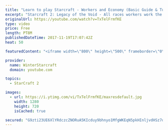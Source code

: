 ```yaml
---
title: "Learn to play Starcraft - Workers and Economy (Basic Guide & Tutorial)"
excerpt: "Starcraft 2: Legacy of the Void - All races workers work the same (mule notwithstanding!)  Wiki on mining: http://wiki.teamliquid.net/starcraft2/Mining_Minerals"
originalUrl: https://youtube.com/watch?v=TxTelFrmfKE
type: video
price: Free
length: PT8M
publishedDateTime: 2017-11-19T17:07:42Z
heat: 50

featuredContent: "<iframe width=\"800\" height=\"500\" frameborder=\"0\" src=\"https://www.youtube.com/embed/TxTelFrmfKE\" allow=\"accelerometer; autoplay; encrypted-media; gyroscope; picture-in-picture\" allowfullscreen></iframe>"

provider:
  name: WinterStarcraft
  domain: youtube.com

topics:
  - StarCraft 2

images:
  - url: https://i.ytimg.com/vi/TxTelFrmfKE/maxresdefault.jpg
    width: 1280
    height: 720
    isCached: true

secured: "G9zti23UE6XlYRdczcZNORuA5KIcduy9bhnyo1MfgWKEqN5pkHInljvdHSz7djod9gcmGl6e12Pc1WxEtrlOT7L6WD3bF67vx0om6UbmtTJoN35MKwm1Abo1g903v4XhyUOHICcHVguOHo3OpAkCD+fzjlwzSs4lBlSvjAk2PtTnY0DKdRR2a9RdqFq1qYTxI3JlUnW2eHlAz071izPFSFeL5rblYCso4D804yp7NKx4cwffsl7+x55ezidXtb869q0IrBmP7J8KlKMT7U5O/rqhYfRLd5yP/WfgIhz8VYVW4rJKv3f3D4WTyspIOoqaPMrsOR386t7ciR2Voh9xzu7gepeXbEd4iEGQggIakhKa9sFQQx7PwBsKSLQaFcncHzT/S9gbYJ4oUdLooLQIJT7KiCBtyA/y0EjrNn36QaI=;unjLgLhs8Y02QQ8pr45oZg=="
---
```


